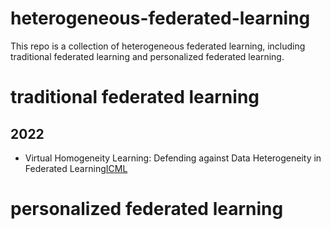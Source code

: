 # heterogeneous-federated-learning
This repo is a collection of heterogeneous federated learning, including traditional federated learning and personalized federated learning.
# traditional federated learning 
## 2022  
* Virtual Homogeneity Learning: Defending against Data Heterogeneity in Federated Learning[ICML](https://proceedings.mlr.press/v162/tang22d/tang22d.pdf)
# personalized federated learning

   			
